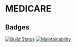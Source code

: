# MEDICARE

## Badges

[![Build Status](https://travis-ci.org/ogol254/Medicare.svg?branch=master)](https://travis-ci.org/ogol254/Medicare)  [![Maintainability](https://api.codeclimate.com/v1/badges/097ec4a07b131db7e02a/maintainability)](https://codeclimate.com/github/ogol254/Medicare/maintainability)